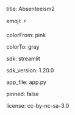 title: Absenteeism2

emoji: ⚡

colorFrom: pink

colorTo: gray

sdk: streamlit

sdk_version: 1.20.0

app_file: app.py

pinned: false

license: cc-by-nc-sa-3.0

